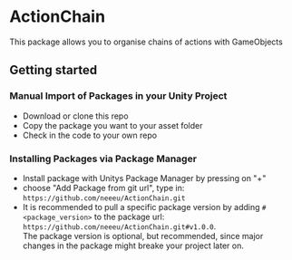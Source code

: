 # ActionChain

This package allows you to organise chains of actions with GameObjects

## Getting started

### Manual Import of Packages in your Unity Project

* Download or clone this repo
* Copy the package you want to your asset folder
* Check in the code to your own repo

### Installing Packages via Package Manager

* Install package with Unitys Package Manager by pressing on "+"
* choose "Add Package from git url", type in: `https://github.com/neeeu/ActionChain.git`
* It is recommended to pull a specific package version by adding `#<package_version>` to the package url: `https://github.com/neeeu/ActionChain.git#v1.0.0`.  
The package version is optional, but recommended, since major changes in the package might breake your project later on.